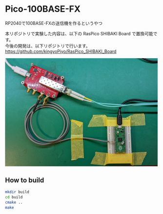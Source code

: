# Pico-100BASE-FX
RP2040で100BASE-FXの送信機を作るというやつ  
  
本リポジトリで実験した内容は、以下の RasPico SHIBAKI Board で置換可能です。  
今後の開発は、以下リポジトリで行います。  
https://github.com/kingyoPiyo/RasPico_SHIBAKI_Board

<img src="doc/test_setup.jpg" width="500">  

## How to build
```bash
mkdir build
cd build
cmake ..
make
```
